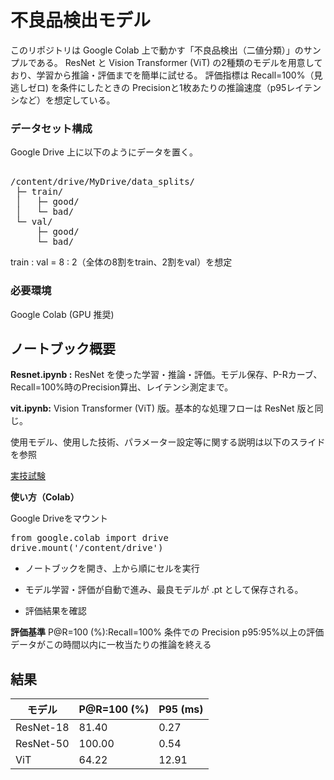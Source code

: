 # 不良品検出モデル

このリポジトリは Google Colab 上で動かす「不良品検出（二値分類）」のサンプルである。
ResNet と Vision Transformer (ViT) の2種類のモデルを用意しており、学習から推論・評価までを簡単に試せる。
評価指標は
 Recall=100%（見逃しゼロ) を条件にしたときの Precisionと1枚あたりの推論速度（p95レイテンシなど）を想定している。

### データセット構成

Google Drive 上に以下のようにデータを置く。
<pre> 
/content/drive/MyDrive/data_splits/
 ├─ train/
 │   ├─ good/
 │   └─ bad/
 └─ val/
     ├─ good/
     └─ bad/
</pre>

train : val = 8 : 2（全体の8割をtrain、2割をval）を想定

### 必要環境

Google Colab (GPU 推奨)

## ノートブック概要

**Resnet.ipynb :** 	ResNet を使った学習・推論・評価。モデル保存、P-Rカーブ、Recall=100%時のPrecision算出、レイテンシ測定まで。

**vit.ipynb:**	Vision Transformer (ViT) 版。基本的な処理フローは ResNet 版と同じ。

使用モデル、使用した技術、パラメーター設定等に関する説明は以下のスライドを参照

[実技試験](https://docs.google.com/presentation/d/1B_NXR9ZgPZRWpQIvnW2mIzqJYDfjqxg9b89Ef2UTvDg/edit?usp=sharing)



**使い方（Colab）**

Google Driveをマウント
<pre>
from google.colab import drive
drive.mount('/content/drive')
</pre>

*   ノートブックを開き、上から順にセルを実行

*   モデル学習・評価が自動で進み、最良モデルが .pt として保存される。

*   評価結果を確認

**評価基準**
P@R=100 (%):Recall=100% 条件での Precision
p95:95%以上の評価データがこの時間以内に一枚当たりの推論を終える

## 結果

| モデル     | P@R=100 (%) | P95 (ms) |
|------------|-------------|----------|
| ResNet-18  | 81.40       | 0.27     |
| ResNet-50  | 100.00      | 0.54     |
| ViT        | 64.22       | 12.91    |


